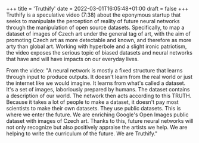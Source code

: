 +++
title = 'Truthify'
date = 2022-03-01T16:05:48+01:00
draft = false
+++
Truthify is a speculative video (7:38) about the eponymous startup that seeks to manipulate the perception of reality of future neural networks through the manipulation of open source datasets.
Specifically, to map a dataset of images of Czech art under the general tag of art, with the aim of promoting Czech art as more detectable and known, and therefore as more arty than global art.
Working with hyperbole and a slight ironic patriotism, the video exposes the serious topic of biased datasets and neural networks that have and will have impacts on our everyday lives.

From the video: "A neural network is mostly a fixed structure that learns through input to produce outputs. 
It doesn't learn from the real world or just the internet like we would imagine.
It learns from what's called a dataset. It's a set of images, laboriously prepared by humans.
The dataset contains a description of our world. The network then acts according to this TRUTH.
Because it takes a lot of people to make a dataset, it doesn't pay most scientists to make their own datasets.
They use public datasets.
This is where we enter the future.
We are enriching Google's Open Images public dataset with images of Czech art.
Thanks to this, future neural networks will not only recognize but also positively appraise the artists we help.
We are helping to write the curriculum of the future. We are Truthify."